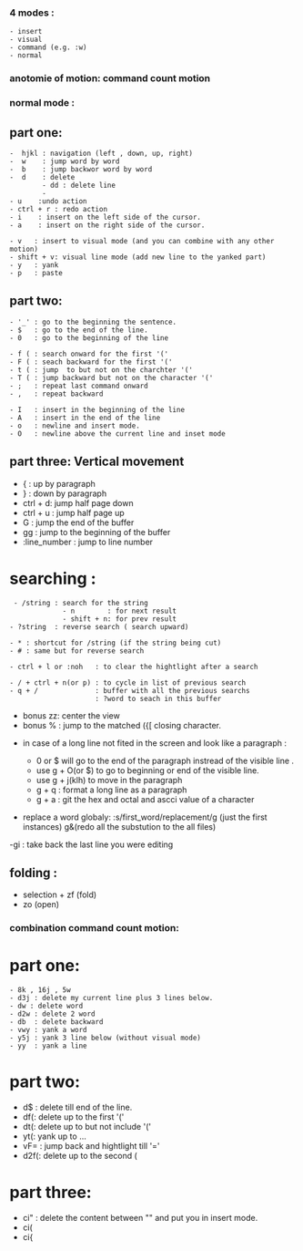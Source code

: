 ### 4 modes : 
    - insert
    - visual
    - command (e.g. :w)
    - normal

### anotomie of motion: command count motion

### normal mode :

 ## part one:

    -  hjkl : navigation (left , down, up, right)
    -  w    : jump word by word
    -  b    : jump backwor word by word
    -  d    : delete  
            - dd : delete line
            - 
    - u    :undo action
    - ctrl + r : redo action
    - i    : insert on the left side of the cursor.
    - a    : insert on the right side of the cursor.

    - v   : insert to visual mode (and you can combine with any other motion) 
    - shift + v: visual line mode (add new line to the yanked part)
    - y   : yank
    - p   : paste
 

 ## part two:
    
    - '_' : go to the beginning the sentence.
    - $   : go to the end of the line.
    - 0   : go to the beginning of the line

    - f ( : search onward for the first '('
    - F ( : seach backward for the first '('
    - t ( : jump  to but not on the charchter '('
    - T ( : jump backward but not on the character '('
    - ;   : repeat last command onward
    - ,   : repeat backward

    - I   : insert in the beginning of the line 
    - A   : insert in the end of the line 
    - o   : newline and insert mode.
    - O   : newline above the current line and inset mode


## part three: Vertical movement
   - { : up by paragraph
   - } : down by paragraph
   - ctrl + d: jump half page down
   - ctrl + u : jump half page up
   - G    : jump the end of the buffer 
   - gg   : jump to the beginning of the buffer
   - :line_number    :  jump to line number

   # searching :
     - /string : search for the string 
                 - n        : for next result
                 - shift + n: for prev result
    - ?string  : reverse search ( search upward)

    - * : shortcut for /string (if the string being cut)
    - # : same but for reverse search

    - ctrl + l or :noh   : to clear the hightlight after a search

    - / + ctrl + n(or p) : to cycle in list of previous search
    - q + /              : buffer with all the previous searchs 
                         : ?word to seach in this buffer

   + bonus  zz: center the view
   + bonus  % : jump to the matched ({[ closing character.


   - in case of a long line not fited in the screen and look like a paragraph :
     - 0 or $ will go to the end of the paragraph instread of the visible line .
     - use g + O(or $) to go to beginning or end of the visible line.
     - use g + j(klh)  to move in the paragraph
     - g + q : format a long line as a paragraph
     - g + a : git the hex and octal and ascci value of a character


   - replace a word globaly:
      :s/first_word/replacement/g (just the first instances)
      g&(redo all the substution to the all files)


   -gi : take back the last line you were editing


## folding :
  - selection + zf (fold)
  - zo (open)

### combination command count motion:
 # part one:

    - 8k , 16j , 5w 
    - d3j : delete my current line plus 3 lines below.
    - dw : delete word
    - d2w : delete 2 word
    - db  : delete backward
    - vwy : yank a word
    - y5j : yank 3 line below (without visual mode)
    - yy  : yank a line
 
 # part two:
   
   - d$ : delete till end of the line.
   - df(: delete up to the first '('
   - dt(: delete up to but not include '('
   - yt(: yank up to ...
   - vF= : jump back and hightlight till '='
   - d2f(: delete up to the second (


 # part three:
   - ci" : delete the content between "" and put you in insert mode.
   - ci( 
   - ci{



